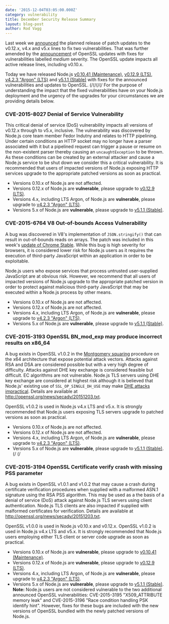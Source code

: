 ```yaml
---
date: '2015-12-04T03:05:00.000Z'
category: vulnerability
title: December Security Release Summary
layout: blog-post
author: Rod Vagg
---
```


Last week we [announced](https://groups.google.com/d/msg/nodejs-sec/Zf7Nxtg230E/eX4UCWf0BAAJ) the planned release of patch updates to the v0.12.x, v4.x and v5.x lines to fix two vulnerabilities. That was further amended by the [announcement](https://mta.openssl.org/pipermail/openssl-announce/2015-November/000045.html) of OpenSSL updates with fixes for vulnerabilities labelled _medium_ severity. The OpenSSL update impacts all active release lines, including v0.10.x.

Today we have released Node.js [v0.10.41 (Maintenance)](/blog/release/v0.10.41/), [v0.12.9 (LTS)](/blog/release/v0.12.9/), [v4.2.3 "Argon" (LTS)](/blog/release/v4.2.3/) and [v5.1.1 (Stable)](/blog/release/v5.1.1/) with fixes for the announced vulnerabilities and updates to OpenSSL.
(/(/(/(/
For the purpose of understanding the impact that the fixed vulnerabilities have on your Node.js deployment and the urgency of the upgrades for your circumstances we are providing details below.

### CVE-2015-8027 Denial of Service Vulnerability

This critical denial of service (DoS) vulnerability impacts all versions of v0.12.x through to v5.x, inclusive. The vulnerability was discovered by Node.js core team member Fedor Indutny and relates to HTTP pipelining. Under certain conditions an HTTP socket may no longer have a parser associated with it but a pipelined request can trigger a pause or resume on the non-existent parser thereby causing an `uncaughtException` to be thrown. As these conditions can be created by an external attacker and cause a Node.js service to be shut down we consider this a critical vulnerability. It is recommended that users of impacted versions of Node.js exposing HTTP services upgrade to the appropriate patched versions as soon as practical.

- Versions 0.10.x of Node.js are not affected.
- Versions 0.12.x of Node.js are **vulnerable**, please upgrade to [v0.12.9 (LTS)](/blog/release/v0.12.9/).
- Versions 4.x, including LTS Argon, of Node.js are **vulnerable**, please upgrade to [v4.2.3 "Argon" (LTS)](/blog/release/v4.2.3/).
- Versions 5.x of Node.js are **vulnerable**, please upgrade to [v5.1.1 (Stable)](/blog/release/v5.1.1/).

### CVE-2015-6764 V8 Out-of-bounds Access Vulnerability

A bug was discovered in V8's implementation of `JSON.stringify()` that can result in out-of-bounds reads on arrays. The patch was included in this week's [update of Chrome Stable](http://googlechromereleases.blogspot.nl/2015/12/stable-channel-update.html). While this bug is high severity for browsers, it is considered lower risk for Node.js users as it requires the execution of third-party JavaScript within an application in order to be exploitable.

Node.js users who expose services that process untrusted user-supplied JavaScript are at obvious risk. However, we recommend that all users of impacted versions of Node.js upgrade to the appropriate patched version in order to protect against malicious third-party JavaScript that may be executed within a Node.js process by other means.

- Versions 0.10.x of Node.js are not affected.
- Versions 0.12.x of Node.js are not affected.
- Versions 4.x, including LTS Argon, of Node.js are **vulnerable**, please upgrade to [v4.2.3 "Argon" (LTS)](/blog/release/v4.2.3/).
- Versions 5.x of Node.js are **vulnerable**, please upgrade to [v5.1.1 (Stable)](/blog/release/v5.1.1/).

### CVE-2015-3193 OpenSSL BN_mod_exp may produce incorrect results on x86_64

A bug exists in OpenSSL v1.0.2 in the [Montgomery squaring](https://en.wikipedia.org/wiki/Exponentiation_by_squaring#Montgomery.27s_ladder_technique) procedure on the x64 architecture that expose potential attack vectors. Attacks against RSA and DSA are considered possible but with a very high degree of difficulty. Attacks against DHE key exchange is considered feasible but difficult. EC algorithms are not vulnerable. Node.js TLS servers using DHE key exchange are considered at highest risk although it is believed that Node.js' existing use of `SSL_OP_SINGLE_DH_USE` may make [DHE attacks impractical](https://blog.fuzzing-project.org/31-Fuzzing-Math-miscalculations-in-OpenSSLs-BN_mod_exp-CVE-2015-3193.html). Details are available at <http://openssl.org/news/secadv/20151203.txt>.

OpenSSL v1.0.2 is used in Node.js v4.x LTS and v5.x. It is strongly recommended that Node.js users exposing TLS servers upgrade to patched versions as soon as practical.

- Versions 0.10.x of Node.js are not affected.
- Versions 0.12.x of Node.js are not affected.
- Versions 4.x, including LTS Argon, of Node.js are **vulnerable**, please upgrade to [v4.2.3 "Argon" (LTS)](/blog/release/v4.2.3/).
- Versions 5.x of Node.js are **vulnerable**, please upgrade to [v5.1.1 (Stable)](/blog/release/v5.1.1/).(/
  (/

### CVE-2015-3194 OpenSSL Certificate verify crash with missing PSS parameter

A bug exists in OpenSSL v1.0.1 and v1.0.2 that may cause a crash during certificate verification procedures when supplied with a malformed ASN.1 signature using the RSA PSS algorithm. This may be used as a the basis of a denial of service (DoS) attack against Node.js TLS servers using client authentication. Node.js TLS clients are also impacted if supplied with malformed certificates for verification. Details are available at <http://openssl.org/news/secadv/20151203.txt>.

OpenSSL v1.0.0 is used in Node.js v0.10.x and v0.12.x. OpenSSL v1.0.2 is used in Node.js v4.x LTS and v5.x. It is strongly recommended that Node.js users employing either TLS client or server code upgrade as soon as practical.

- Versions 0.10.x of Node.js are **vulnerable**, please upgrade to [v0.10.41 (Maintenance)](/blog/release/v0.10.41/).
- Versions 0.12.x of Node.js are **vulnerable**, please upgrade to [v0.12.9 (LTS)](/blog/release/v0.12.9/).
- Versions 4.x, including LTS Argon, of Node.js are **vulnerable**, please upgrade to [v4.2.3 "Argon" (LTS)](/blog/release/v4.2.3/).
- Versions 5.x of Node.js are **vulnerable**, please upgrade to [v5.1.1 (Stable)](/blog/release/v5.1.1/).
  **Note:** Node.js users are not considered vulnerable to the two additional announced OpenSSL vulnerabilities: CVE-2015-3195 "X509_ATTRIBUTE memory leak" and CVE-2015-3196 "Race condition handling PSK identify hint". However, fixes for these bugs are included with the new versions of OpenSSL bundled with the newly patched versions of Node.js.
